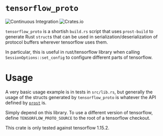 # `tensorflow_proto`

![Continuous Integration](https://github.com/cpcloud/tensorflow_proto/workflows/Continuous%20Integration/badge.svg)
![Crates.io](https://img.shields.io/crates/v/tensorflow_proto)

`tensorflow_proto` is a shortish `build.rs` script that uses `prost-build` to
generate Rust `struct`s that can be used in serialization/deserialization of protocol buffers
wherever tensorflow uses them.

In particular, this is useful in rust/tensorflow library when calling `SessionOptions::set_config`
to configure different parts of tensorflow.

# Usage

A very basic usage example is in tests in `src/lib.rs`, but generally the usage
of the structs generated by `tensorflow_proto` is whatever the API defined by
[`prost`](https://docs.rs/prost) is.

Simply depend on this library. To use a different version of tensorflow, define
`TENSORFLOW_PROTO_SOURCE` to the root of a tensorflow checkout.

This crate is only tested against tensorflow 1.15.2.
